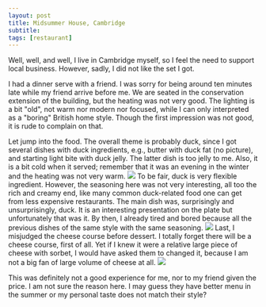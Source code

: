 ```yaml
---
layout: post
title: Midsummer House, Cambridge
subtitle: 
tags: [restaurant]
---
```

Well, well, and well, I live in Cambridge myself, so I feel the need to support local business.
However, sadly, I did not like the set I got.

I had a dinner serve with a friend.
I was sorry for being around ten minutes late while my friend arrive before me.
We are seated in the conservation extension of the building, but the heating was not very good.
The lighting is a bit "old", not warm nor modern nor focused, while I can only interpreted as a "boring" British home style.
Though the first impression was not good, it is rude to complain on that.

Let jump into the food.
The overall theme is probably duck, since I got several dishes with duck ingredients, e.g., butter with duck fat (no picture), and starting light bite with duck jelly.
The latter dish is too jelly to me.
Also, it is a bit cold when it served; remember that it was an evening in the winter and the heating was not very warm.
<img src="{{ 'img/Midsummer-house-duck-jelly.jpg' | relative_url }}" />
To be fair, duck is very flexible ingredient.
However, the seasoning here was not very interesting, all too the rich and creamy end, like many common duck-related food one can get from less expensive restaurants.
The main dish was, surprisingly and unsurprisingly, duck. 
It is an interesting presentation on the plate but unfortunately that was it.
By then, I already tired and bored because all the previous dishes of the same style with the same seasoning.
<img src="{{ 'img/Midsummer-house-duck-main.jpg' | relative_url }}" />
Last, I misjudged the cheese course before dessert.
I totally forget there will be a cheese course, first of all.
Yet if I knew it were a relative large piece of cheese with sorbet, I would have asked them to changed it, because I am not a big fan of large volume of cheese at all.
<img src="{{ 'img/Midsummer-house-dessert.jpg' | relative_url }}" />

This was definitely not a good experience for me, nor to my friend given the price.
I am not sure the reason here.
I may guess they have better menu in the summer or my personal taste does not match their style?
